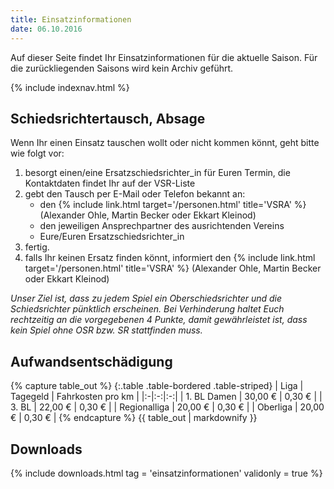 ```yaml
---
title: Einsatzinformationen
date: 06.10.2016
---
```


Auf dieser Seite findet Ihr Einsatzinformationen für die aktuelle Saison. Für die zurückliegenden Saisons wird kein Archiv geführt.

{% include indexnav.html %}

## Schiedsrichtertausch, Absage

Wenn Ihr einen Einsatz tauschen wollt oder nicht kommen könnt, geht bitte wie folgt vor:

1. besorgt einen/eine Ersatzschiedsrichter_in für Euren Termin, die Kontaktdaten findet Ihr auf der VSR-Liste
2. gebt den Tausch per E-Mail oder Telefon bekannt an:
	- den {% include link.html target='/personen.html' title='VSRA' %} (Alexander Ohle, Martin Becker oder Ekkart Kleinod)
	- den jeweiligen Ansprechpartner des ausrichtenden Vereins
	- Eure/Euren Ersatzschiedsrichter_in
3. fertig.
4. falls Ihr keinen Ersatz finden könnt, informiert den {% include link.html target='/personen.html' title='VSRA' %} (Alexander Ohle, Martin Becker oder Ekkart Kleinod)

*Unser Ziel ist, dass zu jedem Spiel ein Oberschiedsrichter und die Schiedsrichter pünktlich erscheinen. Bei Verhinderung haltet Euch rechtzeitig an die vorgegebenen 4 Punkte, damit gewährleistet ist, dass kein Spiel ohne OSR bzw. SR stattfinden muss.*


## Aufwandsentschädigung

<div class="table-responsive">
{% capture table_out %}
{:.table .table-bordered .table-striped}
| Liga | Tagegeld | Fahrkosten pro km |
|:-|:-:|:-:|
| 1. BL Damen | 30,00 € | 0,30 € |
| 3. BL | 22,00 € | 0,30 € |
| Regionalliga | 20,00 € | 0,30 € |
| Oberliga | 20,00 € | 0,30 € |
{% endcapture %}
{{ table_out | markdownify }}
</div>


## Downloads

{% include downloads.html tag = 'einsatzinformationen' validonly = true %}
